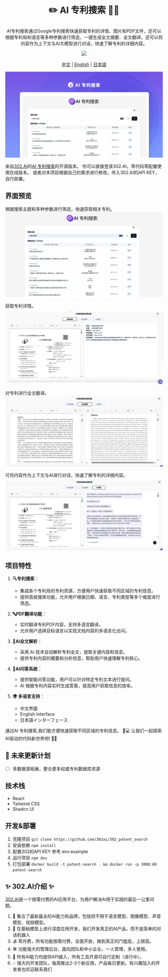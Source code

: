 # <p align="center"> ✏️ AI 专利搜索 🚀✨</p>
<p align="center">AI专利搜索通过Google专利搜索快速获取专利的详情、图片和PDF文件，还可以根据专利局和语言等多种参数进行筛选，一键生成全文摘要、全文翻译，还可以将内容作为上下文与AI大模型进行对话，快速了解专利的详细内容。</p>

<p align="center"><a href="https://302.ai/tools/word/" target="blank"><img src="https://file.302ai.cn/gpt/imgs/github/302_badge.png" /></a></p >

<p align="center"><a href="README zh.md">中文</a> | <a href="README.md">English</a> | <a href="README_ja.md">日本語</a></p>

![界面预览](docs/AI专利搜索.png)   

来自[302.AI](https://302.ai)的[AI 专利搜索](https://302.ai/tools/patent/)的开源版本。
你可以直接登录302.AI，零代码零配置使用在线版本。
或者对本项目根据自己的需求进行修改，传入302.AI的API KEY，自行部署。

## 界面预览
根据搜索主题和多种参数进行筛选，快速获取相关专利。
![界面预览](docs/专利1.png)     

获取专利详情。
![界面预览](docs/专利2.png)    

对专利进行全文翻译。
![界面预览](docs/专利3.png)     

可将内容作为上下文与AI进行对话，快速了解专利的详细内容。
![界面预览](docs/专利4.png)

## 项目特性
1. **🔍专利搜索**：
   - 集成各个专利局的专利资源，方便用户快速获取不同区域的专利信息。
   - 提供高级搜索功能，允许用户根据日期、语言、专利类型等多个维度进行筛选。

2. **🔤PDF翻译功能**：
   - 实时翻译专利PDF内容，支持多语言翻译。
   - 允许用户选择目标语言以实现文档内容的多语言化访问。

3. **🤖AI全文解析**：
   - 采用 AI 技术自动解析专利全文，提取关键内容和信息。
   - 提供专利内容的概要和分析信息，帮助用户快速理解专利核心。

4. **🧠AI问答系统**：
   - 提供智能问答功能，用户可以针对特定专利文本进行提问。
   - AI 根据专利内容实时生成答案，提高用户获取信息的效率。

5. **🌍 多语言支持**：
   - 中文界面
   - English Interface
   - 日本語インターフェース

通过AI 专利搜索,我们能方便快速获取不同区域的专利信息。 🎉💻 让我们一起探索AI驱动的代码新世界吧! 🌟🚀

## 🚩 未来更新计划
- [ ] 多数据源拓展，整合更多权威专利数据库资源
  
## 技术栈
- React
- Tailwind CSS
- Shadcn UI

## 开发&部署
1. 克隆项目 `git clone https://github.com/302ai/302_patent_search`
2. 安装依赖 `npm install`
3. 配置302的API KEY 参考.env.example
4. 运行项目 `npm dev`
5. 打包部署 `docker build -t patent-search . && docker run -p 3000:80 patent-search`


## ✨ 302.AI介绍 ✨
[302.AI](https://302.ai)是一个按需付费的AI应用平台，为用户解决AI用于实践的最后一公里问题。
1. 🧠 集合了最新最全的AI能力和品牌，包括但不限于语言模型、图像模型、声音模型、视频模型。
2. 🚀 在基础模型上进行深度应用开发，我们开发真正的AI产品，而不是简单的对话机器人
3. 💰 零月费，所有功能按需付费，全面开放，做到真正的门槛低，上限高。
4. 🛠 功能强大的管理后台，面向团队和中小企业，一人管理，多人使用。
5. 🔗 所有AI能力均提供API接入，所有工具开源可自行定制（进行中）。
6. 💡 强大的开发团队，每周推出2-3个新应用，产品每日更新。有兴趣加入的开发者也欢迎联系我们
